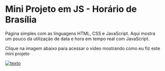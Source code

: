 # Mini Projeto em JS - Horário de Brasília
 Página simples com as linguagens HTML, CSS e JavaScript. Aqui mostra um pouco da utilização de data e hora em tempo real com JavaScript.
 
 Clique na imagem abaixo para acessar o vídeo mostrando como eu fiz este mini projeto

[![texto](https://github.com/allesantos/Mini-projeto-JS-Horario-de-Brasilia/blob/main/data-hora.png)](https://www.youtube.com/watch?v=2IoN15IWvec "texto")
